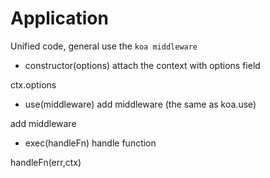 # Application
Unified code, general use the `koa middleware`

- constructor(options)
attach the context with options field

ctx.options


- use(middleware)
 add middleware (the same as koa.use)

add middleware

- exec(handleFn)
handle function

handleFn(err,ctx)
